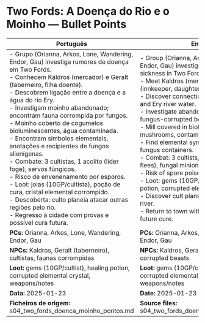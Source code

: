 # Two Fords: A Doença do Rio e o Moinho — Bullet Points

| Português | English |
|-----------|---------|
| - Grupo (Orianna, Arkos, Lone, Wandering, Endor, Gau) investiga rumores de doença em Two Fords.<br>- Conhecem Kaldros (mercador) e Geralt (taberneiro, filha doente).<br>- Descobrem ligação entre a doença e a água do rio Ery.<br>- Investigam moinho abandonado; encontram fauna corrompida por fungos.<br>- Moinho coberto de cogumelos bioluminescentes, água contaminada.<br>- Encontram símbolos elementais, anotações e recipientes de fungos alienígenas.<br>- Combate: 3 cultistas, 1 acolito (líder foge), servos fúngicos.<br>- Risco de envenenamento por esporos.<br>- Loot: joias (10GP/cultista), poção de cura, cristal elemental corrompido.<br>- Descoberta: culto planeia atacar outras regiões pelo rio.<br>- Regresso à cidade com provas e possível cura futura.<br> | - Group (Orianna, Arkos, Lone, Wandering, Endor, Gau) investigates rumors of sickness in Two Fords.<br>- Meet Kaldros (merchant) and Geralt (innkeeper, daughter ill).<br>- Discover connection between sickness and Ery river water.<br>- Investigate abandoned mill; encounter fungus-corrupted beasts.<br>- Mill covered in bioluminescent mushrooms, contaminated water.<br>- Find elemental symbols, notes, and alien fungus containers.<br>- Combat: 3 cultists, 1 acolyte (leader flees), fungal minions.<br>- Risk of spore poisoning.<br>- Loot: gems (10GP/cultist), healing potion, corrupted elemental crystal.<br>- Discover cult plans to spread through the river.<br>- Return to town with evidence, possible future cure.<br> |
| **PCs:** Orianna, Arkos, Lone, Wandering, Endor, Gau | **PCs:** Orianna, Arkos, Lone, Wandering, Endor, Gau |
| **NPCs:** Kaldros, Geralt (taberneiro), cultistas, faunas corrompidas | **NPCs:** Kaldros, Geralt (innkeeper), cultists, corrupted beasts |
| **Loot:** gems (10GP/cultist), healing potion, corrupted elemental crystal, weapons/notes | **Loot:** gems (10GP/cultist), healing potion, corrupted elemental crystal, weapons/notes |
| **Data:** 2025-01-23 | **Date:** 2025-01-23 |
| **Ficheiros de origem:** s04_two_fords_doenca_moinho_pontos.md | **Source files:** s04_two_fords_doenca_moinho_pontos.md |

